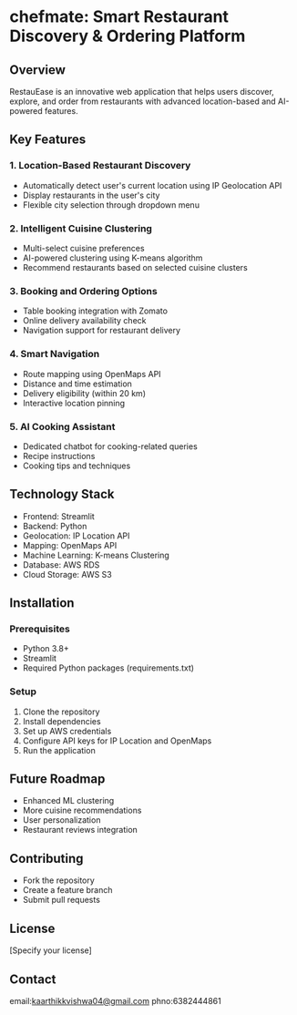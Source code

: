 # chefmate: Smart Restaurant Discovery & Ordering Platform

## Overview
RestauEase is an innovative web application that helps users discover, explore, and order from restaurants with advanced location-based and AI-powered features.

## Key Features

### 1. Location-Based Restaurant Discovery
- Automatically detect user's current location using IP Geolocation API
- Display restaurants in the user's city
- Flexible city selection through dropdown menu

### 2. Intelligent Cuisine Clustering
- Multi-select cuisine preferences
- AI-powered clustering using K-means algorithm
- Recommend restaurants based on selected cuisine clusters

### 3. Booking and Ordering Options
- Table booking integration with Zomato
- Online delivery availability check
- Navigation support for restaurant delivery

### 4. Smart Navigation
- Route mapping using OpenMaps API
- Distance and time estimation
- Delivery eligibility (within 20 km)
- Interactive location pinning

### 5. AI Cooking Assistant
- Dedicated chatbot for cooking-related queries
- Recipe instructions
- Cooking tips and techniques

## Technology Stack
- Frontend: Streamlit
- Backend: Python
- Geolocation: IP Location API
- Mapping: OpenMaps API
- Machine Learning: K-means Clustering
- Database: AWS RDS
- Cloud Storage: AWS S3

## Installation

### Prerequisites
- Python 3.8+
- Streamlit
- Required Python packages (requirements.txt)

### Setup
1. Clone the repository
2. Install dependencies
3. Set up AWS credentials
4. Configure API keys for IP Location and OpenMaps
5. Run the application

## Future Roadmap
- Enhanced ML clustering
- More cuisine recommendations
- User personalization
- Restaurant reviews integration

## Contributing
- Fork the repository
- Create a feature branch
- Submit pull requests

## License
[Specify your license]

## Contact
email:kaarthikkvishwa04@gmail.com
phno:6382444861
